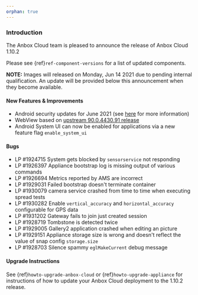 ```yaml
---
orphan: true
---
```

### Introduction

The Anbox Cloud team is pleased to announce the release of Anbox Cloud 1.10.2

Please see {ref}`ref-component-versions` for a list of updated components.

**NOTE:** Images will released on Monday, Jun 14 2021 due to pending internal qualification. An update will be provided below this announcement when they become available.

#### New Features & Improvements

* Android security updates for June 2021 (see [here](https://source.android.com/security/bulletin/2021-06-01) for more information)
* WebView based on [upstream 90.0.4430.91 release](https://chromereleases.googleblog.com/2021/06/chrome-for-android-update.html)
* Android System UI can now be enabled for applications via a new feature flag `enable_system_ui`

#### Bugs

* LP #1924715 System gets blocked by `sensorservice` not responding 
* LP #1926397 Appliance bootstrap log is missing output of various commands 
* LP #1926694 Metrics reported by AMS are incorrect 
* LP #1929031 Failed bootstrap doesn't terminate container 
* LP #1930079 camera service crashed from time to time when executing spread tests
* LP #1930282 Enable `vertical_accuracy` and `horizontal_accuracy` configurable for GPS data 
* LP #1931202 Gateway fails to join just created session 
* LP #1928719 Tombstone is detected twice 
* LP #1929005 Gallery2 application crashed when editing an picture 
* LP #1929151 Appliance storage size is wrong and doesn't reflect the value of snap config `storage.size`  
* LP #1928703 Silence spammy `eglMakeCurrent` debug message 

#### Upgrade Instructions

See {ref}`howto-upgrade-anbox-cloud` or {ref}`howto-upgrade-appliance` for instructions of how to update your Anbox Cloud deployment to the 1.10.2 release.